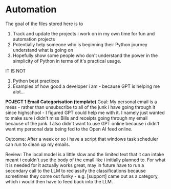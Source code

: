 # Automation
The goal of the files stored here is to 
1. Track and update the projects i work on in my own time for fun and automation projects
2. Potentially help someone who is beginning their Python journey understand what is going on
3. Hopefully show some people who don't understand the power in the simplicity of Python in terms of it's practical usage.

IT IS NOT
1. Python best practices
2. Examples of how good a developer i am - because GPT is helping me alot...

**POJECT 1
Email Categorisation (template)**
Goal: My personal email is a mess - rather than unsubscribe to all of the junk i have going through it since highschool - I figured GPT could help me with it.
I namely just wanted to make sure i didn't miss Bills and receipts going through my email because of the junk.
I also didn't want to use GPT online because i didn't want my personal data being fed to the Open AI feed online. 

Outcome:
After a week or so i have a script that windows task scheduler can run to clean up my emails. 

Review:
The local model is a little slow and the limited text that it can intake meant i couldn't use the body of the email like i initially planned to.
For what it is needed for it actually works great, may in future have to run a secondary call to the LLM to reclassify the classifications because sometimes they come out funky - e.g. [support] came out as a category, which i would then have to feed back into the LLM.


